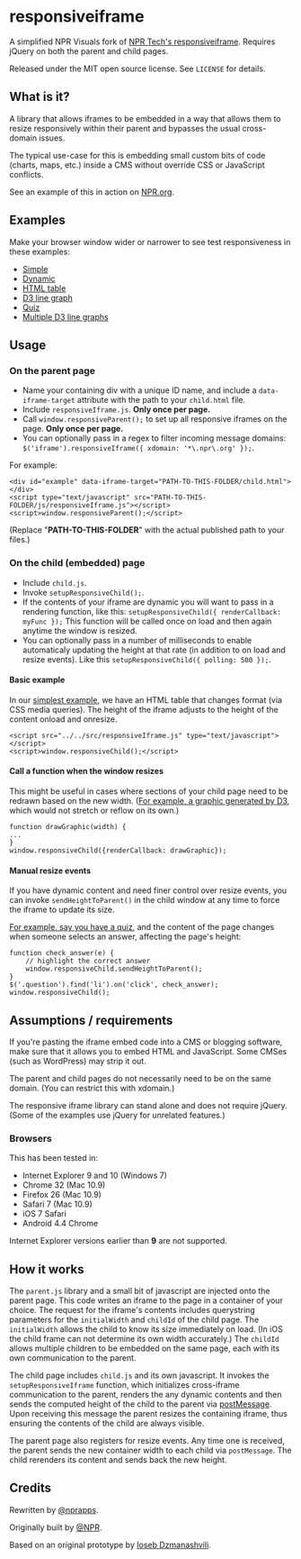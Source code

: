 # responsiveiframe

A simplified NPR Visuals fork of [NPR Tech's responsiveiframe](http://npr.github.com/responsiveiframe/). Requires jQuery on both the parent and child pages.

Released under the MIT open source license. See `LICENSE` for details.

## What is it?

A library that allows iframes to be embedded in a way that allows them to resize responsively within their parent and bypasses the usual cross-domain issues.

The typical use-case for this is embedding small custom bits of code (charts, maps, etc.) inside a CMS without override CSS or JavaScript conflicts.

See an example of this in action on [NPR.org](http://www.npr.org/2014/03/25/293870089/maze-of-college-costs-and-aid-programs-trap-some-families).

## Examples

Make your browser window wider or narrower to see test responsiveness in these examples:

* [Simple](examples/simple/)
* [Dynamic](examples/dynamic/)
* [HTML table](examples/table/)
* [D3 line graph](examples/graphic/)
* [Quiz](examples/quiz/)
* [Multiple D3 line graphs](examples/multiple/)

## Usage

### On the parent page

* Name your containing div with a unique ID name, and include a `data-iframe-target` attribute with the path to your `child.html` file.
* Include `responsiveIframe.js`. **Only once per page.**
* Call `window.responsiveParent();` to set up all responsive iframes on the page. **Only once per page.**
* You can optionally pass in a regex to filter incoming message domains: `$('iframe').responsiveIframe({ xdomain: '*\.npr\.org' });`.

For example:
```
<div id="example" data-iframe-target="PATH-TO-THIS-FOLDER/child.html"></div>
<script type="text/javascript" src="PATH-TO-THIS-FOLDER/js/responsiveIframe.js"></script>
<script>window.responsiveParent();</script>
```

(Replace "<strong>PATH-TO-THIS-FOLDER</strong>" with the actual published path to your files.)


### On the child (embedded) page

* Include `child.js`.
* Invoke `setupResponsiveChild();`.
* If the contents of your iframe are dynamic you will want to pass in a rendering function, like this: `setupResponsiveChild({ renderCallback: myFunc });` This function will be called once on load and then again anytime the window is resized.
* You can optionally pass in a number of milliseconds to enable automaticaly updating the height at that rate (in addition to on load and resize events). Like this `setupResponsiveChild({ polling: 500 });`.

#### Basic example

In our [simplest example](examples/table/), we have an HTML table that changes format (via CSS media queries). The height of the iframe adjusts to the height of the content onload and onresize.

```
<script src="../../src/responsiveIframe.js" type="text/javascript"></script>
<script>window.responsiveChild();</script>
```

#### Call a function when the window resizes

This might be useful in cases where sections of your child page need to be redrawn based on the new width. ([For example, a graphic generated by D3](examples/graphic/), which would not stretch or reflow on its own.)

```
function drawGraphic(width) {
...
}
window.responsiveChild({renderCallback: drawGraphic});
```

#### Manual resize events

If you have dynamic content and need finer control over resize events, you can invoke `sendHeightToParent()` in the child window at any time to force the iframe to update its size.

[For example, say you have a quiz](example/quiz/), and the content of the page changes when someone selects an answer, affecting the page's height:

```
function check_answer(e) {
    // highlight the correct answer
    window.responsiveChild.sendHeightToParent();
}
$('.question').find('li').on('click', check_answer);
window.responsiveChild();
```

## Assumptions / requirements

If you're pasting the iframe embed code into a CMS or blogging software, make sure that it allows you to embed HTML and JavaScript. Some CMSes (such as WordPress) may strip it out.

The parent and child pages do not necessarily need to be on the same domain. (You can restrict this with xdomain.)

The responsive iframe library can stand alone and does not require jQuery. (Some of the examples use jQuery for unrelated features.)

### Browsers

This has been tested in:

* Internet Explorer 9 and 10 (Windows 7)
* Chrome 32 (Mac 10.9)
* Firefox 26 (Mac 10.9)
* Safari 7 (Mac 10.9)
* iOS 7 Safari
* Android 4.4 Chrome

Internet Explorer versions earlier than **9** are not supported.


## How it works

The `parent.js` library and a small bit of javascript are injected onto the parent page. This
code writes an iframe to the page in a container of your choice. The request for the iframe's contents includes querystring parameters for the `initialWidth` and `childId` of the child page. The `initialWidth` allows the child to know its size immediately on load. (In iOS the child frame can not determine its own width accurately.) The `childId` allows multiple children to be embedded on the same page, each with its own communication to the parent.

The child page includes `child.js` and its own javascript. It invokes the `setupResponsiveIframe` function, which initializes cross-iframe communication to the parent, renders the any dynamic contents and then sends the computed height of the child to the parent via [postMessage](https://developer.mozilla.org/en-US/docs/Web/API/Window.postMessage). Upon receiving this message the parent resizes the containing iframe, thus ensuring the contents of the child are always visible.

The parent page also registers for resize events. Any time one is received, the parent sends the new container width to each child via `postMessage`. The child rerenders its content and sends back the new height.


## Credits

Rewritten by [@nprapps](http://github.com/nprapps).

Originally built by [@NPR](http://github.com/npr/).

Based on an original prototype by [Ioseb Dzmanashvili](https://github.com/ioseb).
